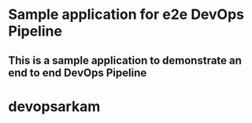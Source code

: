 # Sample application for e2e DevOps Pipeline
## This is a sample application to demonstrate an end to end DevOps Pipeline


# devopsarkam
